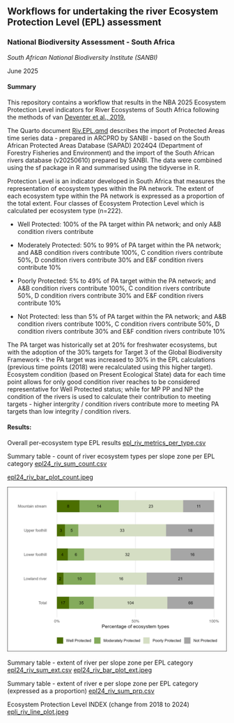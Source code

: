 ## **Workflows for undertaking the river Ecosystem Protection Level (EPL) assessment**

### **National Biodiversity Assessment - South Africa**

*South African National Biodiversity Institute (SANBI)*

June 2025

#### **Summary**

This repository contains a workflow that results in the NBA 2025 Ecosystem Protection Level indicators for River Ecosystems of South Africa following the methods of van [Deventer et al., 2019.](http://hdl.handle.net/20.500.12143/5847)

The Quarto document [Riv.EPL.qmd](Riv.EPL.qmd) describes the import of Protected Areas time series data - prepared in ARCPRO by SANBI - based on the South African Protected Areas Database (SAPAD) 2024Q4 (Department of Forestry Fisheries and Environment) and the import of the South African rivers database (v20250610) prepared by SANBI. The data were combined using the sf package in R and summarised using the tidyverse in R.

Protection Level is an indicator developed in South Africa that measures the representation of ecosystem types within the PA network. The extent of each ecosystem type within the PA network is expressed as a proportion of the total extent. Four classes of Ecosystem Protection Level which is calculated per ecosystem type (n=222).

-   Well Protected: 100% of the PA target within PA network; and only A&B condition rivers contribute

-   Moderately Protected: 50% to 99% of PA target within the PA network; and A&B condition rivers contribute 100%, C condition rivers contribute 50%, D condition rivers contribute 30% and E&F condition rivers contribute 10%

-   Poorly Protected: 5% to 49% of PA target within the PA network; and A&B condition rivers contribute 100%, C condition rivers contribute 50%, D condition rivers contribute 30% and E&F condition rivers contribute 10%

-   Not Protected: less than 5% of PA target within the PA network; and A&B condition rivers contribute 100%, C condition rivers contribute 50%, D condition rivers contribute 30% and E&F condition rivers contribute 10%

The PA target was historically set at 20% for freshwater ecosystems, but with the adoption of the 30% targets for Target 3 of the Global Biodiversity Framework - the PA target was increased to 30% in the EPL calculations (previous time points (2018) were recalculated using this higher target). Ecosystem condition (based on Present Ecological State) data for each time point allows for only good condition river reaches to be considered representative for Well Protected status; while for MP PP and NP the condition of the rivers is used to calculate their contribution to meeting targets - higher intergrity / condition rivers contribute more to meeting PA targets than low integrity / condition rivers.

#### Results:

Overall per-ecosystem type EPL results [epl_riv_metrics_per_type.csv](outputs/epl_riv_metrics_per_type.csv)

Summary table - count of river ecosystem types per slope zone per EPL category [epl24_riv_sum_count.csv](outputs/epl24_riv_sum_count.csv)

[epl24_riv_bar_plot_count.jpeg](outputs/epl24_riv_bar_plot_count.jpeg)

![River Ecosystem - Ecosystem Protection Level 2025](outputs/epl24_riv_bar_plot_count.jpeg)

Summary table - extent of river per slope zone per EPL category [epl24_riv_sum_ext.csv](outputs/epl24_riv_sum_ext.csv) [epl24_riv_bar_plot_ext.jpeg](outputs/epl24_riv_bar_plot_ext.jpeg)

Summary table - extent of river e per slope zone per EPL category (expressed as a proportion) [epl24_riv_sum_prp.csv](outputs/epl24_riv_sum_prp.csv)

Ecosystem Protection Level INDEX (change from 2018 to 2024) [epli_riv_line_plot.jpeg](outputs/epli_riv_line_plot.jpeg)
